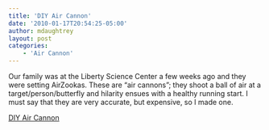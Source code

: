 ```yaml
---
title: 'DIY Air Cannon'
date: '2010-01-17T20:54:25-05:00'
author: mdaughtrey
layout: post
categories:
    - 'Air Cannon'
---
```


Our family was at the Liberty Science Center a few weeks ago and they were setting AirZookas. These are “air cannons”; they shoot a ball of air at a target/person/butterfly and hilarity ensues with a healthy running start. I must say that they are very accurate, but expensive, so I made one.

[DIY Air Cannon](/assets/uploads/2010/01/diyaircannon.html)
